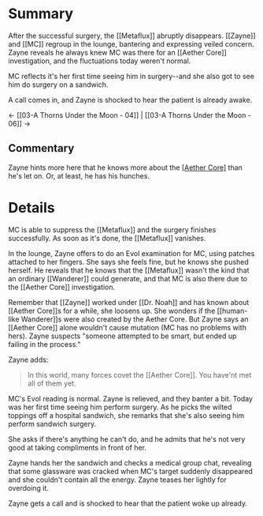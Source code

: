 # Summary
After the successful surgery, the [[Metaflux]] abruptly disappears. [[Zayne]] and [[MC]] regroup in the lounge, bantering and expressing veiled concern. Zayne reveals he always knew MC was there for an [[Aether Core]] investigation, and the fluctuations today weren't normal.

MC reflects it's her first time seeing him in surgery--and she also got to see him do surgery on a sandwich.

A call comes in, and Zayne is shocked to hear the patient is already awake.

← [[03-A Thorns Under the Moon - 04]] | [[03-A Thorns Under the Moon - 06]] →
## Commentary
Zayne hints more here that he knows more about the [[Aether Core]](s) than he's let on. Or, at least, he has his hunches.

# Details
MC is able to suppress the [[Metaflux]] and the surgery finishes successfully. As soon as it's done, the [[Metaflux]] vanishes.

In the lounge, Zayne offers to do an Evol examination for MC, using patches attached to her fingers. She says she feels fine, but he knows she pushed herself. He reveals that he knows that the [[Metaflux]] wasn't the kind that an ordinary [[Wanderer]] could generate, and that MC is also there due to the [[Aether Core]] investigation.

Remember that [[Zayne]] worked under [[Dr. Noah]] and has known about [[Aether Core]]s for a while, she loosens up. She wonders if the [[human-like Wanderer]]s were also created by the Aether Core. But Zayne says an [[Aether Core]] alone wouldn't cause mutation (MC has no problems with hers). Zayne suspects "someone attempted to be smart, but ended up failing in the process."

Zayne adds:
> In this world, many forces covet the [[Aether Core]]. You have'nt met all of them yet.

MC's Evol reading is normal. Zayne is relieved, and they banter a bit. Today was her first time seeing him perform surgery. As he picks the wilted toppings off a hospital sandwich, she remarks that she's also seeing him perform sandwich surgery.

She asks if there's anything he can't do, and he admits that he's not very good at taking compliments in front of her.

Zayne hands her the sandwich and checks a medical group chat, revealing that some glassware was cracked when MC's target suddenly disappeared and she couldn't contain all the energy. Zayne teases her lightly for overdoing it.

Zayne gets a call and is shocked to hear that the patient woke up already.

